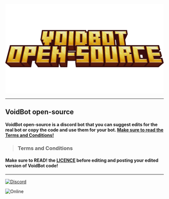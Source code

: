 ![Logo](images/logo.png)

***

## VoidBot open-source
#### VoidBot open-source is a discord bot that you can suggest edits for the real bot or copy the code and use them for your bot. [Make sure to read the Terms and Conditions!](https://github.com/Death1Clown/VoidBot_open-source/blob/main/README.md#terms-and-conditions)

> ### Terms and Conditions
#### Make sure to READ! the [LICENCE](https://github.com/Death1Clown/VoidBot_open-source/blob/main/LICENSE) before editing and posting your edited version of VoidBot code!

***

[![Discord](https://discordapp.com/api/guilds/1391335503722446868/widget.png?style=shield)](https://discord.gg/vKV3bXHd5Y)

![Online](https://img.shields.io/badge/Bots-3%20Users-7289da?style=for-the-badge&logo=discord&logoColor=white)
